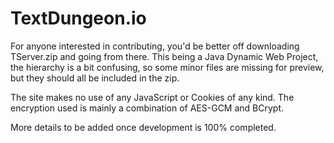 # TextDungeon.io

For anyone interested in contributing, you'd be better off downloading TServer.zip and going from there. This being a Java Dynamic Web Project, the hierarchy is a bit confusing, so some minor files are missing for preview, but they should all be included in the zip. 

The site makes no use of any JavaScript or Cookies of any kind. 
The encryption used is mainly a combination of AES-GCM and BCrypt. 

More details to be added once development is 100% completed. 
